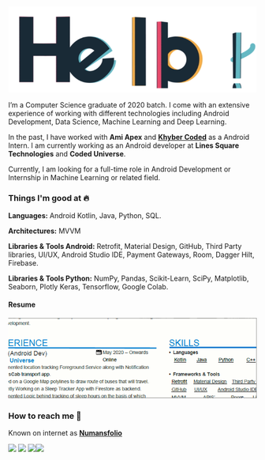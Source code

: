 ![**Hello there**](https://github.com/iNuman/GitHubStats/blob/master/hello.gif "Header")

I’m a Computer Science graduate of 2020 batch. I come with an extensive experience of working with different technologies including Android Development, Data Science, Machine Learning and Deep Learning.

In the past, I have worked with **Ami Apex** and [**Khyber Coded**](http://khybercoded.com/) as a Android Intern. I am currently working as an Android developer at **Lines Square Technologies** and **Coded Universe**.

Currently, I am looking for a full-time role in Android Development or Internship in Machine Learning or related field. 

### Things I'm good at :fire:
**Languages:** Android Kotlin, Java, Python, SQL.

**Architectures:** MVVM

**Libraries & Tools Android:** Retrofit, Material Design, GitHub, Third Party libraries, UI/UX, Android Studio IDE, Payment Gateways, Room, Dagger Hilt, Firebase.

**Libraries & Tools Python:** NumPy, Pandas, Scikit-Learn, SciPy, Matplotlib, Seaborn, Plotly Keras, Tensorflow, Google Colab.

#### Resume
[![**Resume**](https://github.com/iNuman/GitHubStats/blob/master/Resume.gif)](https://drive.google.com/file/d/10feRZccYCBIqXKMWx1WO2xqVqFSV3bM_/view)


### How to reach me 📱
Known on internet as [**Numansfolio**](https://www.numansfolio.ml/) 

[<img target="_blank" src="https://img.icons8.com/cotton/64/000000/whatsapp--v4.png"/>](https://wa.me/923127746663) [<img target="_blank" src="https://img.icons8.com/doodle/64/000000/skype--v1.png"/>](https://join.skype.com/invite/UUZ8rtYW9Z0l) [<img target="_blank" src="https://img.icons8.com/doodle/64/000000/linkedin-circled.png"/>](https://www.linkedin.com/in/-inuman/)[<img target="_blank" src="https://img.icons8.com/doodle/64/000000/instagram.png"/>](https://www.instagram.com/inoumn/)



